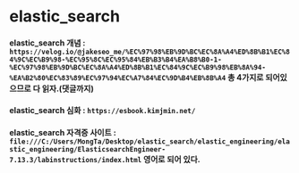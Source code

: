 # elastic_search

#### elastic_search 개념 : `https://velog.io/@jakeseo_me/%EC%97%98%EB%9D%BC%EC%8A%A4%ED%8B%B1%EC%84%9C%EC%B9%98-%EC%95%8C%EC%95%84%EB%B3%B4%EA%B8%B0-1-%EC%97%98%EB%9D%BC%EC%8A%A4%ED%8B%B1%EC%84%9C%EC%B9%98%EB%8A%94-%EA%B2%80%EC%83%89%EC%97%94%EC%A7%84%EC%9D%B4%EB%8B%A4` 총 4가지로 되어있으므로 다 읽자.(댓글까지)

#### elastic_search 심화 : `https://esbook.kimjmin.net/`

#### elastic_search 자격증 사이트 : `file:///C:/Users/MongTa/Desktop/elastic_search/elastic_engineering/elastic_engineering/ElasticsearchEngineer-7.13.3/labinstructions/index.html` 영어로 되어 있다.
